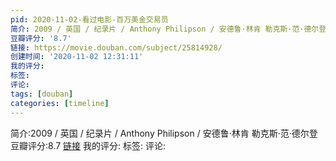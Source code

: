 ```yaml
---
pid: 2020-11-02-看过电影-百万美金交易员
简介: 2009 / 英国 / 纪录片 / Anthony Philipson / 安德鲁·林肯 勒克斯·范·德尔登
豆瓣评分: '8.7'
链接: https://movie.douban.com/subject/25814928/
创建时间: '2020-11-02 12:31:11'
我的评分:
标签:
评论:
tags: [douban]
categories: [timeline]
---
```

简介:2009 / 英国 / 纪录片 / Anthony Philipson / 安德鲁·林肯 勒克斯·范·德尔登
豆瓣评分:8.7
[链接](https://movie.douban.com/subject/25814928/)
我的评分:
标签:
评论:
